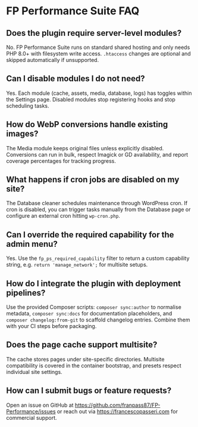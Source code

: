 # FP Performance Suite FAQ

## Does the plugin require server-level modules?
No. FP Performance Suite runs on standard shared hosting and only needs PHP 8.0+ with filesystem write access. `.htaccess` changes are optional and skipped automatically if unsupported.

## Can I disable modules I do not need?
Yes. Each module (cache, assets, media, database, logs) has toggles within the Settings page. Disabled modules stop registering hooks and stop scheduling tasks.

## How do WebP conversions handle existing images?
The Media module keeps original files unless explicitly disabled. Conversions can run in bulk, respect Imagick or GD availability, and report coverage percentages for tracking progress.

## What happens if cron jobs are disabled on my site?
The Database cleaner schedules maintenance through WordPress cron. If cron is disabled, you can trigger tasks manually from the Database page or configure an external cron hitting `wp-cron.php`.

## Can I override the required capability for the admin menu?
Yes. Use the `fp_ps_required_capability` filter to return a custom capability string, e.g. `return 'manage_network';` for multisite setups.

## How do I integrate the plugin with deployment pipelines?
Use the provided Composer scripts: `composer sync:author` to normalise metadata, `composer sync:docs` for documentation placeholders, and `composer changelog:from-git` to scaffold changelog entries. Combine them with your CI steps before packaging.

## Does the page cache support multisite?
The cache stores pages under site-specific directories. Multisite compatibility is covered in the container bootstrap, and presets respect individual site settings.

## How can I submit bugs or feature requests?
Open an issue on GitHub at https://github.com/franpass87/FP-Performance/issues or reach out via https://francescopasseri.com for commercial support.
